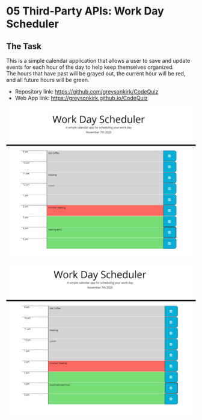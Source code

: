 # 05 Third-Party APIs: Work Day Scheduler

## The Task

This is a simple calendar application that allows a user to save and update events for each hour of the day to help keep themselves organized. </br> The hours that have past will be grayed out, the current hour will be red, and all future hours will be green.


- Repository link: https://github.com/greysonkirk/CodeQuiz
- Web App link: https://greysonkirk.github.io/CodeQuiz

![](Assets/ss1.PNG)



![](Assets/ss2.PNG)
